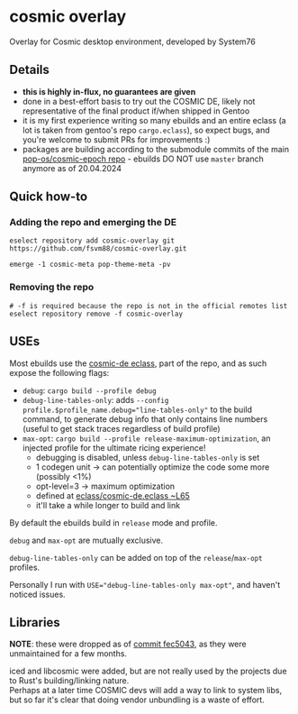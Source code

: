 # cosmic overlay

Overlay for Cosmic desktop environment, developed by System76

## Details

- **this is highly in-flux, no guarantees are given**
- done in a best-effort basis to try out the COSMIC DE, likely not representative of the final product if/when shipped in Gentoo
- it is my first experience writing so many ebuilds and an entire eclass (a lot is taken from gentoo's repo `cargo.eclass`), so expect bugs, and you're welcome to submit PRs for improvements :)
- packages are building according to the submodule commits of the main [pop-os/cosmic-epoch repo](https://github.com/pop-os/cosmic-epoch) - ebuilds DO NOT use `master` branch anymore as of 20.04.2024

## Quick how-to

### Adding the repo and emerging the DE

```shell
eselect repository add cosmic-overlay git https://github.com/fsvm88/cosmic-overlay.git

emerge -1 cosmic-meta pop-theme-meta -pv
```

### Removing the repo

```shell
# -f is required because the repo is not in the official remotes list
eselect repository remove -f cosmic-overlay
```

## USEs

Most ebuilds use the [cosmic-de eclass](eclass/cosmic-de.eclass), part of the repo, and as such expose the following flags:

- `debug`: `cargo build --profile debug`
- `debug-line-tables-only`: adds `--config profile.$profile_name.debug="line-tables-only"` to the build command, to generate debug info that only contains line numbers (useful to get stack traces regardless of build profile)
- `max-opt`: `cargo build --profile release-maximum-optimization`, an injected profile for the ultimate ricing experience!
  - debugging is disabled, unless `debug-line-tables-only` is set
  - 1 codegen unit -> can potentially optimize the code some more (possibly <1%)
  - opt-level=3 -> maximum optimization
  - defined at [eclass/cosmic-de.eclass ~L65](eclass/cosmic-de.eclass#L65)
  - it'll take a while longer to build and link

By default the ebuilds build in `release` mode and profile.

`debug` and `max-opt` are mutually exclusive.

`debug-line-tables-only` can be added on top of the `release`/`max-opt` profiles.

Personally I run with `USE="debug-line-tables-only max-opt"`, and haven't noticed issues.

## Libraries

**NOTE**: these were dropped as of [commit fec5043](https://github.com/fsvm88/cosmic-overlay/commit/fec5043ae4df61d48185b65c6d651a9526b8e0da), as they were unmaintained for a few months.

iced and libcosmic were added, but are not really used by the projects due to Rust's building/linking nature.  
Perhaps at a later time COSMIC devs will add a way to link to system libs, but so far it's clear that doing vendor unbundling is a waste of effort.
